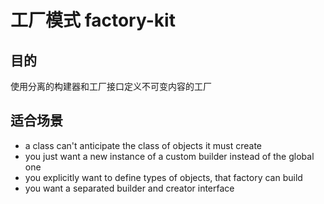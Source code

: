# 工厂模式 factory-kit

## 目的

使用分离的构建器和工厂接口定义不可变内容的工厂

## 适合场景

+ a class can't anticipate the class of objects it must create
+ you just want a new instance of a custom builder instead of the global one
+ you explicitly want to define types of objects, that factory can build
+ you want a separated builder and creator interface
